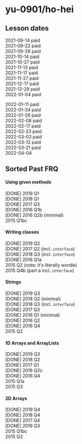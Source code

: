 # yu-0901/ho-hei

## Lesson dates
2021-09-14 paid  
2021-09-22 paid  
2021-09-28 paid  
2021-10-14 paid  
2021-10-27 paid  
2021-11-13 paid  
2021-11-17 paid  
2021-11-27 paid  
2021-12-17 paid  
2021-12-29 paid  
2022-01-04 paid  

2022-01-11 paid  
2022-01-24 paid  
2022-01-26 paid  
2022-02-08 paid  
2022-02-17 paid  
2022-02-23 paid  
2022-03-02 paid  
2022-03-12 paid  
2022-03-21 paid  
2022-04-04  

## Sorted Past FRQ

#### Using given methods
[DONE] 2019 Q1  
[DONE] 2018 Q1  
[DONE] 2017 Q3  
[DONE] 2016 Q1b  
[DONE] 2016 Q2b (minimal)  
2015 Q1bc  

#### Writing classes
[DONE] 2019 Q2  
[DONE] 2017 Q2 (incl. `interface`)  
[DONE] 2018 Q3 (incl. `interface`)  
[DONE] 2016 Q1a  
2015 Q2 (note: it's literally wordle)  
2015 Q4b (part a incl. `interface`)  

#### Strings
[DONE] 2019 Q3  
[DONE] 2018 Q2 (minimal)  
[DONE] 2018 Q3 (incl. `interface`)  
[DONE] 2017 Q3  
[DONE] 2016 Q1 (minimal)  
[DONE] 2016 Q2  
[DONE] 2016 Q4  
2015 Q2  

#### 1D Arrays and ArrayLists
[DONE] 2019 Q3  
[DONE] 2018 Q2  
[DONE] 2017 Q1  
[DONE] 2016 Q2c  
[DONE] 2016 Q4  
2015 Q1a  
2015 Q3  

#### 2D Arrays
[DONE] 2019 Q4  
[DONE] 2018 Q4  
[DONE] 2017 Q4  
[DONE] 2016 Q3  
2015 Q1bc  
2015 Q3  
